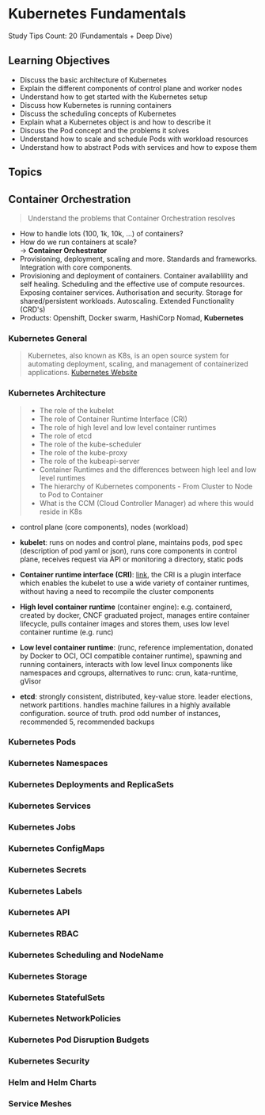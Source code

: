 # Kubernetes Fundamentals

Study Tips Count: 20 (Fundamentals + Deep Dive)

## Learning Objectives

- Discuss the basic architecture of Kubernetes
- Explain the different components of control plane and worker nodes
- Understand how to get started with the Kubernetes setup
- Discuss how Kubernetes is running containers
- Discuss the scheduling concepts of Kubernetes
- Explain what a Kubernetes object is and how to describe it
- Discuss the Pod concept and the problems it solves
- Understand how to scale and schedule Pods with workload resources
- Understand how to abstract Pods with services and how to expose them

## Topics

## Container Orchestration

> Understand the problems that Container Orchestration resolves

- How to handle lots (100, 1k, 10k, ...) of containers?
- How do we run containers at scale? <br/>
  -> **Container Orchestrator**
- Provisioning, deployment, scaling and more. Standards and frameworks. Integration with core components.
- Provisioning and deployment of containers. Container availablility and self healing. Scheduling and the effective use of compute resources. Exposing container services. Authorisation and security. Storage for shared/persistent workloads. Autoscaling. Extended Functionality (CRD's)
- Products: Openshift, Docker swarm, HashiCorp Nomad, **Kubernetes**

### Kubernetes General

> Kubernetes, also known as K8s, is an open source system for automating deployment, scaling, and management of containerized applications. [Kubernetes Website](https://kubernetes.io/)

### Kubernetes Architecture

> - The role of the kubelet
> - The role of Container Runtime Interface (CRI)
> - The role of high level and low level container runtimes
> - The role of etcd 
> - The role of the kube-scheduler
> - The role of the kube-proxy
> - The role of the kubeapi-server
> - Container Runtimes and the differences between high leel and low level runtimes
> - The hierarchy of Kubernetes components - From Cluster to Node to Pod to Container
> - What is the CCM (Cloud Controller Manager) ad where this would reside in K8s

- control plane (core components), nodes (workload)

- **kubelet**: runs on nodes and control plane, maintains pods, pod spec (description of pod yaml or json), runs core components in control plane, receives request via API or monitoring a directory, static pods
- **Container runtime interface (CRI)**: [link](https://kubernetes.io/docs/concepts/architecture/cri/), the CRI is a plugin interface which enables the kubelet to use a wide variety of container runtimes, without having a need to recompile the cluster components
- **High level container runtime** (container engine): e.g. containerd, created by docker, CNCF graduated project, manages entire container lifecycle, pulls container images and stores them, uses low level container runtime (e.g. runc)
- **Low level container runtime**: (runc, reference implementation, donated by Docker to OCI, OCI compatible container runtime), spawning and running containers, interacts with low level linux components like namespaces and cgroups, alternatives to runc: crun, kata-runtime, gVisor

- **etcd**: strongly consistent, distributed, key-value store. leader elections, network partitions. handles machine failures in a highly available configuration. source of truth. prod odd number of instances, recommended 5, recommended backups

### Kubernetes Pods

### Kubernetes Namespaces

### Kubernetes Deployments and ReplicaSets

### Kubernetes Services

### Kubernetes Jobs

### Kubernetes ConfigMaps

### Kubernetes Secrets

### Kubernetes Labels

### Kubernetes API

### Kubernetes RBAC

### Kubernetes Scheduling and NodeName

### Kubernetes Storage

### Kubernetes StatefulSets

### Kubernetes NetworkPolicies

### Kubernetes Pod Disruption Budgets

### Kubernetes Security

### Helm and Helm Charts

### Service Meshes